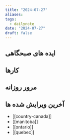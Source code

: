 ```yaml
---
title: "2024-07-27"
aliases: 
tags:
  - dailynote
date: "2024-07-27"
draft: false
---
```


## ایده های صبحگاهی


## کارها


## مرور روزانه



## آخرین ویرایش شده ها
- [[country-canada]]
- [[manitoba]]
- [[ontario]]
- [[quebec]]

